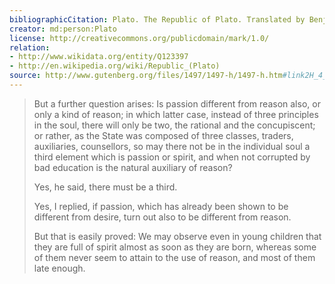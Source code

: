 ```yaml
---
bibliographicCitation: Plato. The Republic of Plato. Translated by Benjamin Jowett, Henry Frowde - Oxford University Press, 1888.
creator: md:person:Plato
license: http://creativecommons.org/publicdomain/mark/1.0/
relation:
- http://www.wikidata.org/entity/Q123397
- http://en.wikipedia.org/wiki/Republic_(Plato)
source: http://www.gutenberg.org/files/1497/1497-h/1497-h.htm#link2H_4_0007
---
```


> But a further question arises: Is passion different from reason also, or only a kind of reason; in which latter case, instead of three principles in the soul, there will only be two, the rational and the concupiscent; or rather, as the State was composed of three classes, traders, auxiliaries, counsellors, so may there not be in the individual soul a third element which is passion or spirit, and when not corrupted by bad education is the natural auxiliary of reason?
>
> Yes, he said, there must be a third.
>
> Yes, I replied, if passion, which has already been shown to be different from desire, turn out also to be different from reason.
>
> But that is easily proved: We may observe even in young children that they are full of spirit almost as soon as they are born, whereas some of them never seem to attain to the use of reason, and most of them late enough. 

